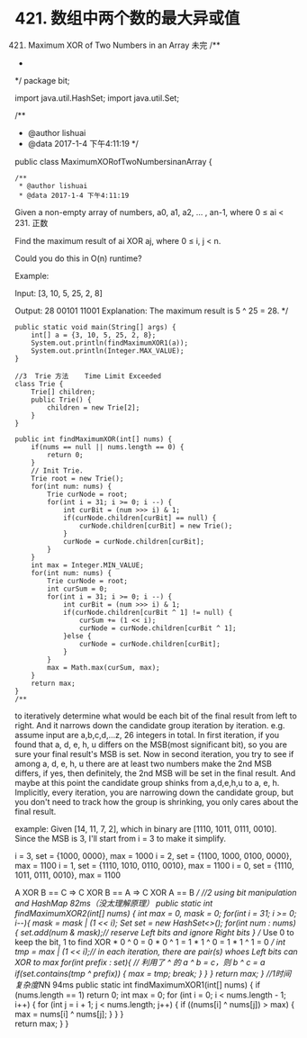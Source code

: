 # 421. 数组中两个数的最大异或值

[](https://leetcode-cn.com/problems/maximum-xor-of-two-numbers-in-an-array/)


421. Maximum XOR of Two Numbers in an Array
未完
/**
 *
 */
package bit;

import java.util.HashSet;
import java.util.Set;

/**
 * @author lishuai
 * @data 2017-1-4 下午4:11:19
 */

public class MaximumXORofTwoNumbersinanArray {

    /**
     * @author lishuai
     * @data 2017-1-4 下午4:11:19
Given a non-empty array of numbers, a0, a1, a2, … , an-1, where 0 ≤ ai < 231. 正数

Find the maximum result of ai XOR aj, where 0 ≤ i, j < n.

Could you do this in O(n) runtime?

Example:

Input: [3, 10, 5, 25, 2, 8]

Output: 28
  00101
  11001
Explanation: The maximum result is 5 ^ 25 = 28.
     */

    public static void main(String[] args) {
        int[] a = {3, 10, 5, 25, 2, 8};
        System.out.println(findMaximumXOR1(a));
        System.out.println(Integer.MAX_VALUE);
    }

    //3  Trie 方法    Time Limit Exceeded
    class Trie {
        Trie[] children;
        public Trie() {
            children = new Trie[2];
        }
    }

    public int findMaximumXOR(int[] nums) {
        if(nums == null || nums.length == 0) {
            return 0;
        }
        // Init Trie.
        Trie root = new Trie();
        for(int num: nums) {
            Trie curNode = root;
            for(int i = 31; i >= 0; i --) {
                int curBit = (num >>> i) & 1;
                if(curNode.children[curBit] == null) {
                    curNode.children[curBit] = new Trie();
                }
                curNode = curNode.children[curBit];
            }
        }
        int max = Integer.MIN_VALUE;
        for(int num: nums) {
            Trie curNode = root;
            int curSum = 0;
            for(int i = 31; i >= 0; i --) {
                int curBit = (num >>> i) & 1;
                if(curNode.children[curBit ^ 1] != null) {
                    curSum += (1 << i);
                    curNode = curNode.children[curBit ^ 1];
                }else {
                    curNode = curNode.children[curBit];
                }
            }
            max = Math.max(curSum, max);
        }
        return max;
    }
    /**
to iteratively determine what would be each bit of the final result from left to right.
And it narrows down the candidate group iteration by iteration. e.g. assume input are a,b,c,d,...z, 26 integers in total.
In first iteration, if you found that a, d, e, h, u differs on the MSB(most significant bit),
so you are sure your final result's MSB is set. Now in second iteration, you try to see if among a, d, e, h, u
there are at least two numbers make the 2nd MSB differs, if yes, then definitely,
the 2nd MSB will be set in the final result.
And maybe at this point the candidate group shinks from a,d,e,h,u to a, e, h. Implicitly,
every iteration, you are narrowing down the candidate group,
but you don't need to track how the group is shrinking, you only cares about the final result.

example: Given [14, 11, 7, 2], which in binary are [1110, 1011, 0111, 0010].
Since the MSB is 3, I'll start from i = 3 to make it simplify.

i = 3, set = {1000, 0000}, max = 1000
i = 2, set = {1100, 1000, 0100, 0000}, max = 1100
i = 1, set = {1110, 1010, 0110, 0010}, max = 1100
i = 0, set = {1110, 1011, 0111, 0010}, max = 1100


A XOR B == C
=> C XOR B == A
=> C XOR A == B
     */
    //2 using bit manipulation and HashMap   82ms（没太理解原理）
    public static int findMaximumXOR2(int[] nums) {
        int max = 0, mask = 0;
        for(int i = 31; i >= 0; i--){
            mask = mask | (1 << i);
            Set<Integer> set = new HashSet<>();
            for(int num : nums){
                set.add(num & mask);// reserve Left bits and ignore Right bits
            }
            /* Use 0 to keep the bit, 1 to find XOR
             * 0 ^ 0 = 0
             * 0 ^ 1 = 1
             * 1 ^ 0 = 1
             * 1 ^ 1 = 0
             */
            int tmp = max | (1 << i);// in each iteration, there are pair(s) whoes Left bits can XOR to max
            for(int prefix : set){
                // 利用了 ^ 的 a ^ b = c，则 b ^ c = a
                if(set.contains(tmp ^ prefix)) {
                    max = tmp;
                    break;
                }
            }
        }
        return max;
    }
    //1时间复杂度N*N      94ms
    public static int findMaximumXOR1(int[] nums) {
        if (nums.length == 1) return 0;
        int max = 0;
        for (int i = 0; i < nums.length - 1; i++) {
            for (int j = i + 1; j < nums.length; j++) {
                if ((nums[i] ^ nums[j]) > max) {
                    max = nums[i] ^ nums[j];
                }
            }
        }       
        return max;
    }
}



